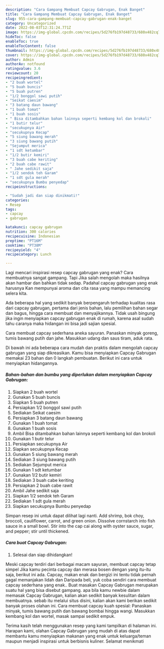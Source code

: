```yaml
---
description: "Cara Gampang Membuat Capcay Gabrugan, Enak Banget"
title: "Cara Gampang Membuat Capcay Gabrugan, Enak Banget"
slug: 955-cara-gampang-membuat-capcay-gabrugan-enak-banget
category: Uncategorized
date: 2022-08-03T12:31:24.771Z
image: https://img-global.cpcdn.com/recipes/5d276fb197d48733/680x482cq70/capcay-gabrugan-foto-resep-utama.jpg
hideToc: false
enableToc: true
enableTocContent: false
thumbnail: https://img-global.cpcdn.com/recipes/5d276fb197d48733/680x482cq70/capcay-gabrugan-foto-resep-utama.jpg
cover: https://img-global.cpcdn.com/recipes/5d276fb197d48733/680x482cq70/capcay-gabrugan-foto-resep-utama.jpg
author: Admin
authorAv: notfound
ratingvalue: 3.6
reviewcount: 20
recipeingredient:
- "2 buah wortel"
- "5 buah buncis"
- "5 buah putren"
- "1/2 bonggol sawi putih"
- "Seikat caesim"
- "3 batang daun bawang"
- "1 buah tomat"
- "1 buah sosis"
- " Bisa ditambahkan bahan lainnya seperti kembang kol dan brokoli"
- "1 butir telur"
- "secukupnya Air"
- "secukupnya Kecap"
- "5 siung bawang merah"
- "3 siung bawang putih"
- "Sejumput merica"
- "1 sdt ketumbar"
- "1/2 butir kemiri"
- "3 buah cabe keriting"
- "2 buah cabe rawit"
- " Jahe sedikit saja"
- "1/2 sendok teh Garam"
- "1 sdt gula merah"
- "secukupnya Bumbu penyedap"
recipeinstructions:

- "Sudah jadi dan siap dinikmati!"
categories:
- Resep
tags:
- capcay
- gabrugan

katakunci: capcay gabrugan 
nutrition: 300 calories
recipecuisine: Indonesian
preptime: "PT16M"
cooktime: "PT38M"
recipeyield: "4"
recipecategory: Lunch

---
```



Lagi mencari inspirasi resep capcay gabrugan yang enak? Cara membuatnya sangat gampang. Tapi Jika salah mengolah maka hasilnya akan hambar dan bahkan tidak sedap. Padahal capcay gabrugan yang enak harusnya Kan mempunyai aroma dan cita rasa yang mampu memancing selera kita.


Ada beberapa hal yang sedikit banyak berpengaruh terhadap kualitas rasa dari capcay gabrugan, pertama dari jenis bahan, lalu pemilihan bahan segar dan bagus, hingga cara membuat dan menyajikannya. Tidak usah bingung jika ingin menyiapkan capcay gabrugan enak di rumah, karena asal sudah tahu caranya maka hidangan ini bisa jadi sajian spesial.

Cara membuat capcay sederhana aneka sayuran. Panaskan minyak goreng, tumis bawang putih dan jahe. Masukkan udang dan saus tiram, aduk rata.


Di bawah ini ada beberapa cara mudah dan praktis dalam mengolah capcay gabrugan yang siap dikreasikan. Kamu bisa menyiapkan Capcay Gabrugan memakai 23 bahan dan 0 langkah pembuatan. Berikut ini cara untuk menyiapkan hidangannya.

<!--inarticleads1-->

##### Bahan-bahan dan bumbu yang diperlukan dalam menyiapkan Capcay Gabrugan:

1. Siapkan 2 buah wortel
1. Gunakan 5 buah buncis
1. Siapkan 5 buah putren
1. Persiapkan 1/2 bonggol sawi putih
1. Sediakan Seikat caesim
1. Persiapkan 3 batang daun bawang
1. Gunakan 1 buah tomat
1. Gunakan 1 buah sosis
1. Ambil  Bisa ditambahkan bahan lainnya seperti kembang kol dan brokoli
1. Gunakan 1 butir telur
1. Persiapkan secukupnya Air
1. Siapkan secukupnya Kecap
1. Gunakan 5 siung bawang merah
1. Sediakan 3 siung bawang putih
1. Sediakan Sejumput merica
1. Gunakan 1 sdt ketumbar
1. Gunakan 1/2 butir kemiri
1. Sediakan 3 buah cabe keriting
1. Persiapkan 2 buah cabe rawit
1. Ambil  Jahe sedikit saja
1. Siapkan 1/2 sendok teh Garam
1. Sediakan 1 sdt gula merah
1. Siapkan secukupnya Bumbu penyedap


Simpan resep ini untuk dapat dilihat lagi nanti. Add shrimp, bok choy, broccoli, cauliflower, carrot, and green onion. Dissolve cornstarch into fish sauce in a small bowl. Stir into the cap cai along with oyster sauce, sugar, and pepper; stir until thickened. 

<!--inarticleads2-->

##### Cara buat Capcay Gabrugan:


1. Selesai dan siap dihidangkan!

Meski capcay terdiri dari berbagai macam sayuran, membuat capcay tetap simpel Jika kamu pecinta capcay dan merasa bosen dengan yang itu-itu saja, berikut ini ada. Capcay, makan enak dan bergizi ini tentu tidak pernah gagal memanjakan lidah dan Daripada beli, yuk coba sendiri cara membuat capcay sederhana yang enak.. Buat masakan Capcay Gabrugan merupakan suatu hal yang bisa disebut gampang. apa bila kamu newbie dalam memasak Capcay Gabrugan, kalian akan sedikit banyak kesulitan dalam membuatnya. sebab itu melalui situs disini, kalian akan kami berikan sedikit banyak proses olahan ini. Cara membuat capcay kuah spesial: Panaskan minyak, tumis bawang putih dan bawang bombai hingga wangi. Masukkan kembang kol dan wortel, masak sampai sedikit empuk. 

Terima kasih telah menggunakan resep yang kami tampilkan di halaman ini. Harapan kami, olahan Capcay Gabrugan yang mudah di atas dapat membantu kamu menyiapkan makanan yang enak untuk keluarga/teman maupun menjadi inspirasi untuk berbisnis kuliner. Selamat menikmati
